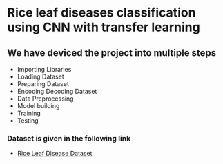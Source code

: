 # Rice leaf diseases classification using CNN with transfer learning
## We have deviced the project into multiple steps
- Importing Libraries
- Loading Dataset
- Preparing Dataset
- Encoding Decoding Dataset
- Data Preprocessing
- Model building
- Training
- Testing
### Dataset is given in the following link
- [Rice Leaf Disease Dataset](https://www.kaggle.com/datasets/sajidulislam12/rice-leaf-diseases)
